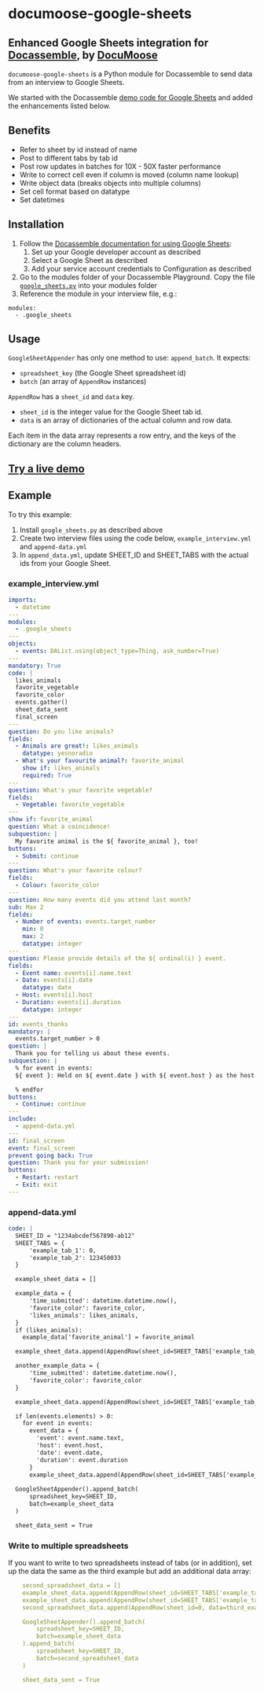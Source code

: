 # documoose-google-sheets

## Enhanced Google Sheets integration for [Docassemble](https://docassemble.org), by [DocuMoose](https://documoose.ca/)

`documoose-google-sheets` is a Python module for Docassemble to send data from an interview to Google Sheets.

We started with the Docassemble [demo code for Google Sheets](https://github.com/jhpyle/docassemble/blob/master/docassemble_demo/docassemble/demo/google_sheets.py) and added the enhancements listed below. 


## Benefits

- Refer to sheet by id instead of name
- Post to different tabs by tab id
- Post row updates in batches for 10X - 50X faster performance
- Write to correct cell even if column is moved (column name lookup)
- Write object data (breaks objects into multiple columns)
- Set cell format based on datatype
- Set datetimes



## Installation

1. Follow the [Docassemble documentation for using Google Sheets](https://docassemble.org/docs/functions.html#google%20sheets%20example):
   1. Set up your Google developer account as described
   2. Select a Google Sheet as described
   3. Add your service account credentials to Configuration as described
2. Go to the modules folder of your Docassemble Playground. Copy the file [`google_sheets.py`](https://github.com/tangowork/docassemble-google_sheets_integration/blob/main/google_sheets.py) into your modules folder
3. Reference the module in your interview file, e.g.:
```
modules:
  - .google_sheets
```

## Usage

`GoogleSheetAppender` has only one method to use: `append_batch`. It expects:
- `spreadsheet_key` (the Google Sheet spreadsheet id) 
- `batch` (an array of `AppendRow` instances)

`AppendRow` has a `sheet_id` and `data` key.
- `sheet_id` is the integer value for the Google Sheet tab id.
- `data` is an array of dictionaries of the actual column and row data.

Each item in the data array represents a row entry, and the keys of the dictionary are the column headers.

## [Try a live demo](https://app.documoose.ca/start/google-sheets-demo)


## Example

To try this example:
1. Install `google_sheets.py` as described above
2. Create two interview files using the code below, `example_interview.yml` and `append-data.yml`
3. In `append_data.yml`, update SHEET_ID and SHEET_TABS with the actual ids from your Google Sheet.

### example_interview.yml
```yml
imports:
  - datetime
---
modules:
  - .google_sheets
---
objects:
  - events: DAList.using(object_type=Thing, ask_number=True)
---
mandatory: True
code: |
  likes_animals
  favorite_vegetable
  favorite_color
  events.gather()
  sheet_data_sent
  final_screen
---
question: Do you like animals?
fields:
  - Animals are great!: likes_animals
    datatype: yesnoradio
  - What's your favourite animal?: favorite_animal
    show if: likes_animals
    required: True
---
question: What's your favorite vegetable?
fields:
  - Vegetable: favorite_vegetable
---
show if: favorite_animal
question: What a coincidence!
subquestion: |
  My favorite animal is the ${ favorite_animal }, too!
buttons:
  - Submit: continue
---
question: What's your favorite colour?
fields:
  - Colour: favorite_color
---
question: How many events did you attend last month?
sub: Max 2
fields:
  - Number of events: events.target_number
    min: 0
    max: 2
    datatype: integer
---
question: Please provide details of the ${ ordinal(i) } event.
fields:
  - Event name: events[i].name.text
  - Date: events[i].date
    datatype: date
  - Host: events[i].host
  - Duration: events[i].duration
    datatype: integer
---
id: events_thanks
mandatory: |
  events.target_number > 0
question: |
  Thank you for telling us about these events.
subquestion: |
  % for event in events:
  ${ event }: Held on ${ event.date } with ${ event.host } as the host.

  % endfor
buttons:
  - Continue: continue
---
include:
  - append-data.yml
---
id: final_screen
event: final_screen
prevent going back: True
question: Thank you for your submission!
buttons:
  - Restart: restart
  - Exit: exit
---
```

### append-data.yml
```yml
code: |
  SHEET_ID = "1234abcdef567890-ab12"
  SHEET_TABS = {
      'example_tab_1': 0,
      'example_tab_2': 123450033
  }

  example_sheet_data = []

  example_data = {
      'time_submitted': datetime.datetime.now(),
      'favorite_color': favorite_color,
      'likes_animals': likes_animals,
  }
  if (likes_animals):
    example_data['favorite_animal'] = favorite_animal

  example_sheet_data.append(AppendRow(sheet_id=SHEET_TABS['example_tab_1'], data=example_data))

  another_example_data = {
      'time_submitted': datetime.datetime.now(),
      'favorite_color': favorite_color
  }

  example_sheet_data.append(AppendRow(sheet_id=SHEET_TABS['example_tab_1'], data=another_example_data))

  if len(events.elements) > 0:
    for event in events:
      event_data = {
        'event': event.name.text,
        'host': event.host,
        'date': event.date,
        'duration': event.duration
      }
      example_sheet_data.append(AppendRow(sheet_id=SHEET_TABS['example_tab_2'], data=event_data))
  
  GoogleSheetAppender().append_batch(
      spreadsheet_key=SHEET_ID,
      batch=example_sheet_data
  )

  sheet_data_sent = True
```

### Write to multiple spreadsheets

If you want to write to two spreadsheets instead of tabs (or in addition), set up the data the same as the third example but add an additional data array:
```yml
    second_spreadsheet_data = []
    example_sheet_data.append(AppendRow(sheet_id=SHEET_TABS['example_tab_1'], data=example_data))
    example_sheet_data.append(AppendRow(sheet_id=SHEET_TABS['example_tab_1'], data=another_example_data))
    second_spreadsheet_data.append(AppendRow(sheet_id=0, data=third_example_data))

    GoogleSheetAppender().append_batch(
        spreadsheet_key=SHEET_ID,
        batch=example_sheet_data
    ).append_batch(
        spreadsheet_key=SHEET_ID,
        batch=second_spreadsheet_data
    )

    sheet_data_sent = True
```
